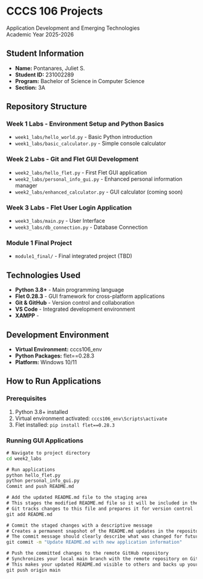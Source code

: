 # CCCS 106 Projects
Application Development and Emerging Technologies  
Academic Year 2025-2026

## Student Information
- **Name:** Pontanares, Juliet S.
- **Student ID:** 231002289
- **Program:** Bachelor of Science in Computer Science
- **Section:** 3A

## Repository Structure

### Week 1 Labs - Environment Setup and Python Basics
- `week1_labs/hello_world.py` - Basic Python introduction
- `week1_labs/basic_calculator.py` - Simple console calculator

### Week 2 Labs - Git and Flet GUI Development
- `week2_labs/hello_flet.py` - First Flet GUI application
- `week2_labs/personal_info_gui.py` - Enhanced personal information manager
- `week2_labs/enhanced_calculator.py` - GUI calculator (coming soon)

### Week 3 Labs - Flet User Login Application
- `week3_labs/main.py` - User Interface
- `week3_labs/db_connection.py` - Database Connection

### Module 1 Final Project
- `module1_final/` - Final integrated project (TBD)

## Technologies Used
- **Python 3.8+** - Main programming language
- **Flet 0.28.3** - GUI framework for cross-platform applications
- **Git & GitHub** - Version control and collaboration
- **VS Code** - Integrated development environment
- **XAMPP** - 

## Development Environment
- **Virtual Environment:** cccs106_env
- **Python Packages:** flet==0.28.3
- **Platform:** Windows 10/11

## How to Run Applications

### Prerequisites
1. Python 3.8+ installed
2. Virtual environment activated: `cccs106_env\Scripts\activate`
3. Flet installed: `pip install flet==0.28.3`

### Running GUI Applications
```cmd
# Navigate to project directory
cd week2_labs

# Run applications
python hello_flet.py
python personal_info_gui.py
Commit and push README.md

# Add the updated README.md file to the staging area
# This stages the modified README.md file so it will be included in the next commit
# Git tracks changes to this file and prepares it for version control
git add README.md

# Commit the staged changes with a descriptive message
# Creates a permanent snapshot of the README.md updates in the repository history
# The commit message should clearly describe what was changed for future reference
git commit -m "Update README.md with new application information"

# Push the committed changes to the remote GitHub repository
# Synchronizes your local main branch with the remote repository on GitHub
# This makes your updated README.md visible to others and backs up your changes
git push origin main
